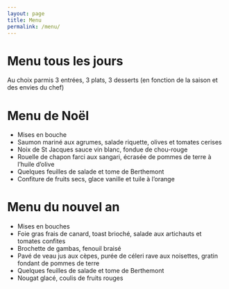 ```yaml
---
layout: page
title: Menu
permalink: /menu/
---
```



# Menu tous les jours

Au choix parmis 3 entrées, 3 plats, 3 desserts
(en fonction de la saison et des envies du chef)

# Menu de Noël

* Mises en bouche
* Saumon mariné aux agrumes, salade riquette, olives et tomates cerises
* Noix de St Jacques sauce vin blanc, fondue de chou-rouge
* Rouelle de chapon farci aux sangari, écrasée de pommes de terre à l’huile d’olive
* Quelques feuilles de salade et tome de Berthemont
* Confiture de fruits secs, glace vanille et tuile à l’orange

# Menu du nouvel an

* Mises en bouches
* Foie gras frais de canard, toast brioché, salade aux artichauts et tomates confites
* Brochette de gambas, fenouil braisé
* Pavé de veau jus aux cèpes, purée de céleri rave aux noisettes, gratin fondant de pommes de terre
* Quelques feuilles de salade et tome de Berthemont
* Nougat glacé, coulis de fruits rouges
